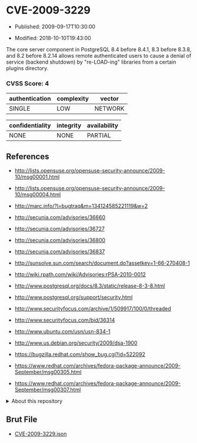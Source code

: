 # CVE-2009-3229

- Published: 2009-09-17T10:30:00

- Modified: 2018-10-10T19:43:00

The core server component in PostgreSQL 8.4 before 8.4.1, 8.3 before 8.3.8, and 8.2 before 8.2.14 allows remote authenticated users to cause a denial of service (backend shutdown) by "re-LOAD-ing" libraries from a certain plugins directory.

### CVSS Score: **4**

| authentication | complexity | vector |
| --- | --- | --- |
| SINGLE | LOW | NETWORK |

| confidentiality | integrity | availability |
| --- | --- | --- |
| NONE | NONE | PARTIAL |

## References

* http://lists.opensuse.org/opensuse-security-announce/2009-10/msg00001.html

* http://lists.opensuse.org/opensuse-security-announce/2009-10/msg00004.html

* http://marc.info/?l=bugtraq&m=134124585221119&w=2

* http://secunia.com/advisories/36660

* http://secunia.com/advisories/36727

* http://secunia.com/advisories/36800

* http://secunia.com/advisories/36837

* http://sunsolve.sun.com/search/document.do?assetkey=1-66-270408-1

* http://wiki.rpath.com/wiki/Advisories:rPSA-2010-0012

* http://www.postgresql.org/docs/8.3/static/release-8-3-8.html

* http://www.postgresql.org/support/security.html

* http://www.securityfocus.com/archive/1/509917/100/0/threaded

* http://www.securityfocus.com/bid/36314

* http://www.ubuntu.com/usn/usn-834-1

* http://www.us.debian.org/security/2009/dsa-1900

* https://bugzilla.redhat.com/show_bug.cgi?id=522092

* https://www.redhat.com/archives/fedora-package-announce/2009-September/msg00305.html

* https://www.redhat.com/archives/fedora-package-announce/2009-September/msg00307.html

<details>
<summary>About this repository</summary> 

  This repository is part of the project [Live Hack CVE](https://github.com/Live-Hack-CVE). Main website can be found [www.live-hack.org](https://www.live-hack.org) 
  
  Made by [Sn0wAlice](https://github.com/Sn0wAlice) for the people that care about security and need to have a feed of the latest CVEs. Hope you enjoy it, don't forget to star the repo and follow me on [Twitter](https://twitter.com/Sn0wAlice) and [Github](https://github.com/Sn0wAlice). And that is my [personnal website](https://www.alice-snow.me/)

  - [Home Page](https://github.com/Live-Hack-CVE)
  - [Framework](https://github.com/Live-Hack-CVE/cve-framework)
  - [CVE database](https://github.com/Live-Hack-CVE/full_database)
  - [Changelog](https://github.com/Live-Hack-CVE/Changelog)
</details>

## Brut File

* [CVE-2009-3229.json](https://raw.githubusercontent.com/Live-Hack-CVE/full_database/main/cves/2009/CVE-2009-3229.json)

